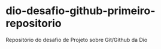 # dio-desafio-github-primeiro-repositorio
Repositório do desafio de Projeto sobre Git/Github da Dio
